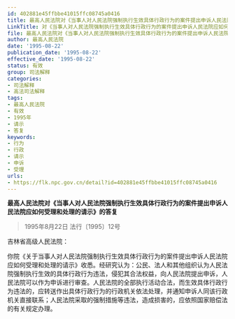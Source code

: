 ```yaml
---
id: 402881e45ffbbe41015ffc08745a0416
title: 最高人民法院对《当事人对人民法院强制执行生效具体行政行为的案件提出申诉人民法院应如何受理和处理的请示》的答复
LinkTitle: 对《当事人对人民法院强制执行生效具体行政行为的案件提出申诉人民法院应如何受理和处理的请示》的答复（1995）
file: 最高人民法院对《当事人对人民法院强制执行生效具体行政行为的案件提出申诉人民法院应如何受理和处理的请示》的答复_19950822_402881e45ffbbe41015ffc08745a0416.docx
author: 最高人民法院
date: '1995-08-22'
publication_date: '1995-08-22'
effective_date: '1995-08-22'
status: 有效
group: 司法解释
categories:
- 司法解释
- 高法司法解释
tags:
- 最高人民法院
- 有效
- 1995年
- 请示
- 答复
keywords:
- 行为
- 行政
- 请示
- 申诉
- 受理
urls:
- https://flk.npc.gov.cn/detail?id=402881e45ffbbe41015ffc08745a0416
---
```


**最高人民法院对《当事人对人民法院强制执行生效具体行政行为的案件提出申诉人民法院应如何受理和处理的请示》的答复**

> 1995年8月22日 法行〔1995〕12号

吉林省高级人民法院：

你院《关于当事人对人民法院强制执行生效具体行政行为的案件提出申诉人民法院应如何受理和处理的请示》收悉。经研究认为：公民、法人和其他组织认为人民法院强制执行生效的具体行政行为违法，侵犯其合法权益，向人民法院提出申诉，人民法院可以作为申诉进行审查。人民法院的全部执行活动合法，而生效具体行政行为违法的，应转送作出具体行政行为的行政机关依法处理，并通知申诉人同该行政机关直接联系；人民法院采取的强制措施等违法，造成损害的，应依照国家赔偿法的有关规定办理。
